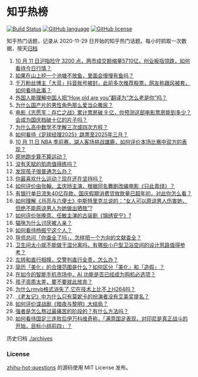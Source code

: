 # 知乎热榜
[![Build Status](https://github.com/ToWeLong/zhihu-hot-questions/workflows/CI/badge.svg)](https://github.com/ToWeLong/zhihu-hot-questions/actions)
[![GitHub language](https://img.shields.io/badge/language-golang-orange.svg)](https://golang.org/)
[![GitHub license](https://img.shields.io/github/license/ToWeLong/zhihu-hot-questions)](https://github.com/ToWeLong/zhihu-hot-questions/blob/main/LICENSE)

知乎热门话题，记录从 2020-11-29 日开始的知乎热门话题。每小时抓取一次数据，按天[归档](./archives)

<!-- BEGIN -->

1. [10 月 11 日沪指险守 3200 点，两市成交额缩量5710亿，创业板指领跌，如何看待今日行情？](https://www.zhihu.com/question/813176615)
1. [如果在山上挖一个池塘不放鱼，里面会慢慢有鱼吗？](https://www.zhihu.com/question/448818037)
1. [千万粉丝博主「大蓝」抖音账号被封，此前多次推荐股票，网友称跟风被套，如何看待此事？](https://www.zhihu.com/question/815800406)
1. [外国人能理解中国人把“How old are you”翻译为“怎么老是你”吗？](https://www.zhihu.com/question/665200611)
1. [为什么国产片的男性角色那么爱当众撒尿？](https://www.zhihu.com/question/751640254)
1. [电影《志愿军：存亡之战》累计票房破 9 亿，你预测这部电影票房能到多少？会成为国庆档破十亿的片子吗？](https://www.zhihu.com/question/707792044)
1. [为什么高中数学不学解三次或四次方程？](https://www.zhihu.com/question/749764113)
1. [如何看待《足球经理2025》跳票至2025年三月？](https://www.zhihu.com/question/812985795)
1. [10 月 11 日 NBA 季前赛，湖人客场挑战雄鹿，如何评价本场比赛中双方的表现？](https://www.zhihu.com/question/813552317)
1. [原地跑步算不算运动？](https://www.zhihu.com/question/777493777)
1. [没有天赋的肌肉值得练吗？](https://www.zhihu.com/question/768291505)
1. [发现孩子很普通怎么办？](https://www.zhihu.com/question/412620700)
1. [你最喜欢什么运动？现在还在坚持吗？](https://www.zhihu.com/question/766804316)
1. [如何评价由张翰、孟庆旸主演，根据同名舞剧改编电影《只此青绿》？](https://www.zhihu.com/question/679256785)
1. [有银行单日流失40亿存款，国庆假期消费贷放款量已超年初，对此你怎么看？](https://www.zhihu.com/question/795709707)
1. [如何理解《月亮与六便士》中斯特里克兰说的：“女人可以原谅男人伤害她，但绝不能原谅男人为她做出牺牲”?](https://www.zhihu.com/question/425760973)
1. [如何评价张晚意、任敏主演的古装剧《锦绣安宁》?](https://www.zhihu.com/question/782974605)
1. [猫咪为什么讨厌被人亲？](https://www.zhihu.com/question/658441125)
1. [如何看待杨振宁这个人？](https://www.zhihu.com/question/31287934)
1. [导师总问「你查全了吗」，怎样把一个方向的文献查全？](https://www.zhihu.com/question/437643499)
1. [卫生间太小就不能做干湿分离吗，有哪些小户型卫浴空间的设计思路值得参考？](https://www.zhihu.com/question/667077444)
1. [左转和直行相撞，交警判直行全责，怎么办？](https://www.zhihu.com/question/367420281)
1. [简历「美化」的合理范围是什么？如何区分「美化」和「造假」？](https://www.zhihu.com/question/668860948)
1. [在如今的智能手机市场中，AI 功能是否已经成为购机必选项？](https://www.zhihu.com/question/814384525)
1. [孩子资质太差，要不要就此放弃？](https://www.zhihu.com/question/797166657)
1. [为什么rmvb格式消失了,它在技术上比不上H264吗？](https://www.zhihu.com/question/779011748)
1. [《老友记》中为什么只有莫妮卡的扮演者没有艾美奖提名？](https://www.zhihu.com/question/35654909)
1. [如何评价谍战剧《暗夜与黎明》大结局？](https://www.zhihu.com/question/741450872)
1. [强者是怎么熬过最痛苦的阶段的？有什么方法吗？](https://www.zhihu.com/question/795966921)
1. [如何看待国足三连败后伊万科维奇称，「满意国足表现，对印尼是真正战斗的开始，目标小组前四」？](https://www.zhihu.com/question/807651629)

<!-- END -->

历史归档 [./archives](./archives)


### License
[zhihu-hot-questions](https://github.com/towelong/zhihu-hot-questions) 的源码使用 MIT License 发布。